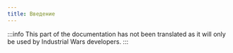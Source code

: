 ```yaml
---
title: Введение
---
```


:::info
This part of the documentation has not been translated as it will only be used by Industrial Wars developers.
:::